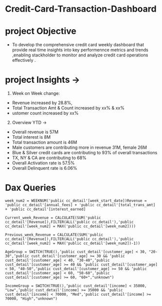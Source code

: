 # Credit-Card-Transaction-Dashboard

# project Objective
* To develop the comprehensive credit
  card weekly dashboard that provide
  real time insights into key performennce
  metrics and trends ,enabling stackholder
  to monitor and analyze credit card operations
  effectively .


# project Insights ->
1. Week on Week change:
- Revenue increased by 28.8%,
- Total Transaction Amt & Count increased by xx% & xx%
- ustomer count increased by xx%
2. Overview YTD ->
- Overall revenue is 57M
- Total interest is 8M
- Total transaction amount is 46M
- Male customers are contributing more in revenue 31M, female 26M
- Blue & Silver credit cards are contributing to 93% of overall transactions
- TX, NY & CA are contributing to 68%
- Overall Activation rate is 57.5%
- Overall Delinquent rate is 6.06%


# Dax Queries

```week_num2 = WEEKNUM('public cc_detail'[week_start_date])Revenue = 'public cc_detail'[annual_fees] + 'public cc_detail'[total_trans_amt] + 'public cc_detail'[interest_earned]```

```Current_week_Revenue = CALCULATE(SUM('public cc_detail'[Revenue]),FILTER(ALL('public cc_detail'),'public cc_detail'[week_num2] = MAX('public cc_detail'[week_num2])))```

```Previous_week_Revenue = CALCULATE(SUM('public cc_detail'[Revenue]),FILTER(ALL('public cc_detail'),'public cc_detail'[week_num2] = MAX('public cc_detail'[week_num2])-1))```

```AgeGroup = SWITCH(TRUE(),‘public cust_detail'[customer_age] < 30, "20-30",‘public cust_detail'[customer_age] >= 30 && ‘public cust_detail'[customer_age] < 40, "30-40",‘public cust_detail'[customer_age] >= 40 && ‘public cust_detail'[customer_age] < 50, "40-50",‘public cust_detail'[customer_age] >= 50 && ‘public cust_detail'[customer_age] < 60, "50-60",‘public cust_detail'[customer_age] >= 60, "60+","unknown")```

```IncomeGroup = SWITCH(TRUE(),‘public cust_detail'[income] < 35000, "Low",‘public cust_detail'[income] >= 35000 && ‘public cust_detail'[income] < 70000, "Med",'public cust_detail'[income] >= 70000, "High","unknown")```

